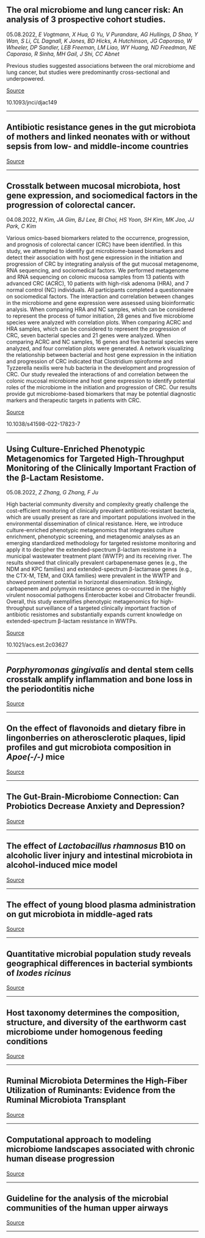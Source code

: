 ## The oral microbiome and lung cancer risk: An analysis of 3 prospective cohort studies.
 05.08.2022, _E Vogtmann, X Hua, G Yu, V Purandare, AG Hullings, D Shao, Y Wan, S Li, CL Dagnall, K Jones, BD Hicks, A Hutchinson, JG Caporaso, W Wheeler, DP Sandler, LEB Freeman, LM Liao, WY Huang, ND Freedman, NE Caporaso, R Sinha, MH Gail, J Shi, CC Abnet_


Previous studies suggested associations between the oral microbiome and lung cancer, but studies were predominantly cross-sectional and underpowered.

[Source](https://doi.org/10.1093/jnci/djac149)

10.1093/jnci/djac149

---

## Antibiotic resistance genes in the gut microbiota of mothers and linked neonates with or without sepsis from low- and middle-income countries

[Source](https://doi.org/10.1038/s41564-022-01184-y)

---

## Crosstalk between mucosal microbiota, host gene expression, and sociomedical factors in the progression of colorectal cancer.
 04.08.2022, _N Kim, JA Gim, BJ Lee, BI Choi, HS Yoon, SH Kim, MK Joo, JJ Park, C Kim_


Various omics-based biomarkers related to the occurrence, progression, and prognosis of colorectal cancer (CRC) have been identified. In this study, we attempted to identify gut microbiome-based biomarkers and detect their association with host gene expression in the initiation and progression of CRC by integrating analysis of the gut mucosal metagenome, RNA sequencing, and sociomedical factors. We performed metagenome and RNA sequencing on colonic mucosa samples from 13 patients with advanced CRC (ACRC), 10 patients with high-risk adenoma (HRA), and 7 normal control (NC) individuals. All participants completed a questionnaire on sociomedical factors. The interaction and correlation between changes in the microbiome and gene expression were assessed using bioinformatic analysis. When comparing HRA and NC samples, which can be considered to represent the process of tumor initiation, 28 genes and five microbiome species were analyzed with correlation plots. When comparing ACRC and HRA samples, which can be considered to represent the progression of CRC, seven bacterial species and 21 genes were analyzed. When comparing ACRC and NC samples, 16 genes and five bacterial species were analyzed, and four correlation plots were generated. A network visualizing the relationship between bacterial and host gene expression in the initiation and progression of CRC indicated that Clostridium spiroforme and Tyzzerella nexilis were hub bacteria in the development and progression of CRC. Our study revealed the interactions of and correlation between the colonic mucosal microbiome and host gene expression to identify potential roles of the microbiome in the initiation and progression of CRC. Our results provide gut microbiome-based biomarkers that may be potential diagnostic markers and therapeutic targets in patients with CRC.

[Source](https://doi.org/10.1038/s41598-022-17823-7)

10.1038/s41598-022-17823-7

---

## Using Culture-Enriched Phenotypic Metagenomics for Targeted High-Throughput Monitoring of the Clinically Important Fraction of the β-Lactam Resistome.
 05.08.2022, _Z Zhang, G Zhang, F Ju_


High bacterial community diversity and complexity greatly challenge the cost-efficient monitoring of clinically prevalent antibiotic-resistant bacteria, which are usually present as rare and important populations involved in the environmental dissemination of clinical resistance. Here, we introduce culture-enriched phenotypic metagenomics that integrates culture enrichment, phenotypic screening, and metagenomic analyses as an emerging standardized methodology for targeted resistome monitoring and apply it to decipher the extended-spectrum β-lactam resistome in a municipal wastewater treatment plant (WWTP) and its receiving river. The results showed that clinically prevalent carbapenemase genes (e.g., the NDM and KPC families) and extended-spectrum β-lactamase genes (e.g., the CTX-M, TEM, and OXA families) were prevalent in the WWTP and showed prominent potential in horizontal dissemination. Strikingly, carbapenem and polymyxin resistance genes co-occurred in the highly virulent nosocomial pathogens Enterobacter kobei and Citrobacter freundii. Overall, this study exemplifies phenotypic metagenomics for high-throughput surveillance of a targeted clinically important fraction of antibiotic resistomes and substantially expands current knowledge on extended-spectrum β-lactam resistance in WWTPs.

[Source](https://doi.org/10.1021/acs.est.2c03627)

10.1021/acs.est.2c03627

---

## <em>Porphyromonas gingivalis</em> and dental stem cells crosstalk amplify inflammation and bone loss in the periodontitis niche

[Source](https://doi.org/10.1002/jcp.30848)

---

## On the effect of flavonoids and dietary fibre in lingonberries on atherosclerotic plaques, lipid profiles and gut microbiota composition in <em>Apoe(-/-)</em> mice

[Source](https://doi.org/10.1080/09637486.2022.2106358)

---

## The Gut-Brain-Microbiome Connection: Can Probiotics Decrease Anxiety and Depression?

[Source](https://doi.org/10.1080/01612840.2022.2106525)

---

## The effect of <em>Lactobacillus rhamnosus</em> B10 on alcoholic liver injury and intestinal microbiota in alcohol-induced mice model

[Source](https://doi.org/10.1111/jfbc.14372)

---

## The effect of young blood plasma administration on gut microbiota in middle-aged rats

[Source](https://doi.org/10.1007/s00203-022-03154-8)

---

## Quantitative microbial population study reveals geographical differences in bacterial symbionts of <em>Ixodes ricinus</em>

[Source](https://doi.org/10.1186/s40168-022-01276-1)

---

## Host taxonomy determines the composition, structure, and diversity of the earthworm cast microbiome under homogenous feeding conditions

[Source](https://doi.org/10.1093/femsec/fiac093)

---

## Ruminal Microbiota Determines the High-Fiber Utilization of Ruminants: Evidence from the Ruminal Microbiota Transplant

[Source](https://doi.org/10.1128/spectrum.00446-22)

---

## Computational approach to modeling microbiome landscapes associated with chronic human disease progression

[Source](https://doi.org/10.1371/journal.pcbi.1010373)

---

## Guideline for the analysis of the microbial communities of the human upper airways

[Source](https://doi.org/10.1080/20002297.2022.2103282)

---


